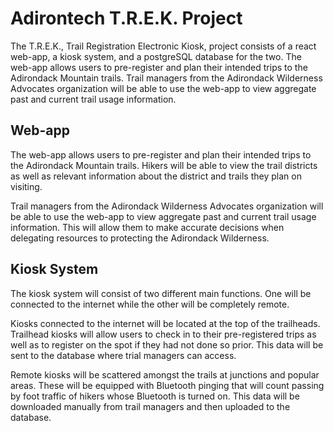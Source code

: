 # Adirontech T.R.E.K. Project

The T.R.E.K., Trail Registration Electronic Kiosk, project consists of a react web-app, a kiosk system, and a postgreSQL database for the two. The web-app allows users to pre-register and plan their intended trips to the Adirondack Mountain trails. Trail managers from the Adirondack Wilderness Advocates organization will be able to use the web-app to view aggregate past and current trail usage information. 

## Web-app

The web-app allows users to pre-register and plan their intended trips to the Adirondack Mountain trails. Hikers will be able to view the trail districts as well as relevant information about the district and trails they plan on visiting.

Trail managers from the Adirondack Wilderness Advocates organization will be able to use the web-app to view aggregate past and current trail usage information. This will allow them to make accurate decisions when delegating resources to protecting the Adirondack Wilderness.


## Kiosk System

The kiosk system will consist of two different main functions. One will be connected to the internet while the other will be completely remote.

Kiosks connected to the internet will be located at the top of the trailheads. Trailhead kiosks will allow users to check in to their pre-registered trips as well as to register on the spot if they had not done so prior. This data will be sent to the database where trial managers can access.

Remote kiosks will be scattered amongst the trails at junctions and popular areas. These will be equipped with Bluetooth pinging that will count passing by foot traffic of hikers whose Bluetooth is turned on. This data will be downloaded manually from trail managers and then uploaded to the database.

